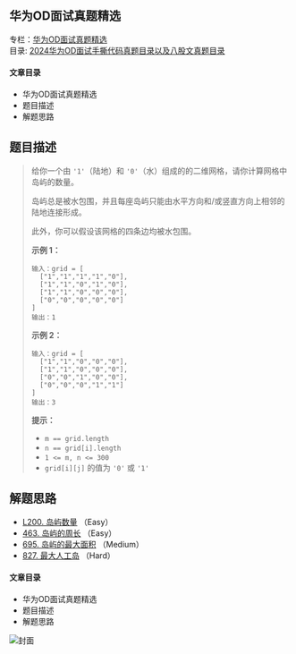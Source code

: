 ## 华为OD面试真题精选

专栏：[华为OD面试真题精选](https://blog.csdn.net/banxia_frontend/category_12436481.html)  
目录:
[2024华为OD面试手撕代码真题目录以及八股文真题目录](https://blog.csdn.net/banxia_frontend/article/details/138131520)

#### 文章目录

  * 华为OD面试真题精选
  * 题目描述
  * 解题思路

## 题目描述

> 给你一个由 `'1'`（陆地）和 `'0'`（水）组成的的二维网格，请你计算网格中岛屿的数量。
>
> 岛屿总是被水包围，并且每座岛屿只能由水平方向和/或竖直方向上相邻的陆地连接形成。
>
> 此外，你可以假设该网格的四条边均被水包围。
>
> **示例 1：**
>  
>  
>     输入：grid = [
>       ["1","1","1","1","0"],
>       ["1","1","0","1","0"],
>       ["1","1","0","0","0"],
>       ["0","0","0","0","0"]
>     ]
>     输出：1
>  
>
> **示例 2：**
>  
>  
>     输入：grid = [
>       ["1","1","0","0","0"],
>       ["1","1","0","0","0"],
>       ["0","0","1","0","0"],
>       ["0","0","0","1","1"]
>     ]
>     输出：3
>  
>
> **提示：**
>
>   * `m == grid.length`
>   * `n == grid[i].length`
>   * `1 <= m, n <= 300`
>   * `grid[i][j]` 的值为 `'0'` 或 `'1'`
>

## 解题思路

  * [L200. 岛屿数量](https://leetcode-cn.com/problems/number-of-islands/) （Easy）
  * [463\. 岛屿的周长](https://leetcode-cn.com/problems/island-perimeter/) （Easy）
  * [695\. 岛屿的最大面积](https://leetcode-cn.com/problems/max-area-of-island/) （Medium）
  * [827\. 最大人工岛](https://leetcode-cn.com/problems/making-a-large-island/) （Hard）

#### 文章目录

  * 华为OD面试真题精选
  * 题目描述
  * 解题思路

![封面](https://i-blog.csdnimg.cn/blog_migrate/92a2406562e5a284cef64fcf73f8f585.png)

